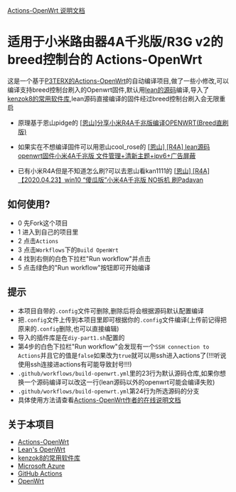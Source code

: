 [Actions-OpenWrt 说明文档](https://p3terx.com/archives/build-openwrt-with-github-actions.html)

# 适用于小米路由器4A千兆版/R3G v2的breed控制台的 Actions-OpenWrt

这是一个基于[P3TERX的Actions-OpenWrt](https://github.com/P3TERX/Actions-OpenWrt)的自动编译项目,做了一些小修改,可以编译支持breed控制台刷入的Openwrt固件,默认用[lean的源码](https://github.com/coolsnowwolf/lede)编译,导入了[kenzok8的常用软件库](https://github.com/kenzok8/openwrt-packages.git),lean源码直接编译的固件经过breed控制台刷入会无限重启

- 原理基于恩山pidge的
[[恩山]分享小米R4A千兆版编译OPENWRT(Breed直刷版)](https://www.right.com.cn/forum/forum.php?mod=viewthread&tid=4052254)

- 如果实在不想编译固件可以用恩山cool_rose的
[[恩山] [R4A] lean源码openwrt固件小米4A千兆版 文件管理+清新主题+ipv6+广告屏蔽](https://www.right.com.cn/forum/thread-4083541-1-1.html)

- 已有小米R4A但是不知道怎么刷?可以去恩山看kan1111的
[[恩山] [R4A] 【2020.04.23】win10 “傻瓜版”小米4A千兆版 NO拆机 刷Padavan](https://www.right.com.cn/forum/thread-4007071-1-1.html)

## 如何使用?

- 0 先Fork这个项目
- 1 进入到自己的项目里
- 2 点击`Actions`
- 3 点击`Workflows`下的`Build OpenWrt`
- 4 找到右侧的白色下拉栏"Run workflow"并点击
- 5 点击绿色的"Run workflow"按钮即可开始编译

## 提示

- 本项目自带的`.config`文件可删除,删除后将会根据源码默认配置编译
- 把`.config`文件上传到本项目里即可根据你的`.config`文件编译(上传前记得把原来的`.config`删除,也可以直接编辑)
- 导入的插件库是在`diy-part1.sh`配置的
- 第4步的白色下拉栏"Run workflow"会发现有一个`SSH connection to Actions`并且它的值是`false`如果改为`true`就可以用ssh进入actions了(!!!听说使用ssh连接进actions有可能导致封号!!!)
- `.github/workflows/build-openwrt.yml`里的23行为默认源码仓库,如果你想换一个源码编译可以改这一行(lean源码以外的openwrt可能会编译失败)
- `.github/workflows/build-openwrt.yml`第24行为所选源码的分支
- 具体使用方法请查看[Actions-OpenWrt作者的在线说明文档](https://p3terx.com/archives/build-openwrt-with-github-actions.html)

## 关于本项目

- [Actions-OpenWrt](https://github.com/P3TERX/Actions-OpenWrt)
- [Lean's OpenWrt](https://github.com/coolsnowwolf/lede)
- [kenzok8的常用软件库](https://github.com/kenzok8/openwrt-packages.git)
- [Microsoft Azure](https://azure.microsoft.com)
- [GitHub Actions](https://github.com/features/actions)
- [OpenWrt](https://github.com/openwrt/openwrt)
